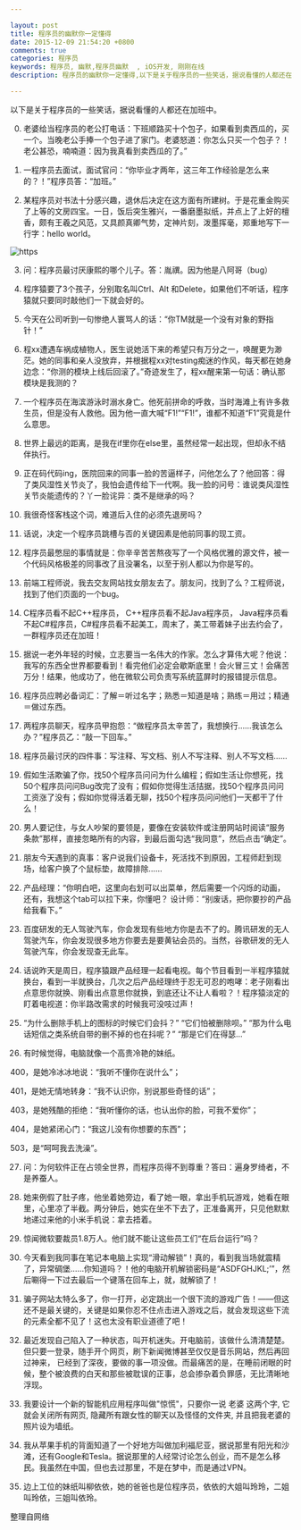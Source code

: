 ```yaml
---

layout: post
title: 程序员的幽默你一定懂得 
date: 2015-12-09 21:54:20 +0800
comments: true
categories: 程序员
keywords: 程序员, 幽默,程序员幽默  , iOS开发, 刚刚在线
description: 程序员的幽默你一定懂得,以下是关于程序员的一些笑话，据说看懂的人都还在加班中。

---
```


以下是关于程序员的一些笑话，据说看懂的人都还在加班中。


0. 老婆给当程序员的老公打电话：下班顺路买十个包子，如果看到卖西瓜的，买一个。当晚老公手捧一个包子进了家门。老婆怒道：你怎么只买一个包子？！老公甚恐，喃喃道：因为我真看到卖西瓜的了。”


1. 一程序员去面试，面试官问：“你毕业才两年，这三年工作经验是怎么来的？！”程序员答：“加班。”


2. 某程序员对书法十分感兴趣，退休后决定在这方面有所建树。于是花重金购买了上等的文房四宝。一日，饭后突生雅兴，一番磨墨拟纸，并点上了上好的檀香，颇有王羲之风范，又具颜真卿气势，定神片刻，泼墨挥毫，郑重地写下一行字：hello world。

<!--more-->

![https](http://images.90159.com/12/humor.jpg)

3. 问：程序员最讨厌康熙的哪个儿子。答：胤禩。因为他是八阿哥（bug）


4. 程序猿要了3个孩子，分别取名叫Ctrl、Alt 和Delete，如果他们不听话，程序猿就只要同时敲他们一下就会好的。


5. 今天在公司听到一句惨绝人寰骂人的话：“你TM就是一个没有对象的野指针！”


6. 程xx遭遇车祸成植物人，医生说她活下来的希望只有万分之一，唤醒更为渺茫。她的同事和亲人没放弃，并根据程xx对testing痴迷的作风，每天都在她身边念：“你测的模块上线后回滚了。”奇迹发生了，程xx醒来第一句话：确认那模块是我测的？


7. 一个程序员在海滨游泳时溺水身亡。他死前拼命的呼救，当时海滩上有许多救生员，但是没有人救他。因为他一直大喊“F1!”“F1!”，谁都不知道“F1”究竟是什么意思。


8. 世界上最远的距离，是我在if里你在else里，虽然经常一起出现，但却永不结伴执行。


9. 正在码代码ing，医院回来的同事一脸的苦逼样子，问他怎么了？他回答：得了类风湿性关节炎了，我怕会遗传给下一代啊。我一脸的问号：谁说类风湿性关节炎能遗传的？丫一脸诧异：类不是继承的吗？


10. 我很奇怪客栈这个词，难道后入住的必须先退房吗？


11. 话说，决定一个程序员跳槽与否的关键因素是他前同事的现工资。


12. 程序员最憋屈的事情就是：你辛辛苦苦熬夜写了一个风格优雅的源文件，被一个代码风格极差的同事改了且没署名，以至于别人都以为你是写的。


13. 前端工程师说，我去交友网站找女朋友去了。朋友问，找到了么？工程师说，找到了他们页面的一个bug。


14. C程序员看不起C++程序员， C++程序员看不起Java程序员， Java程序员看不起C#程序员，C#程序员看不起美工，周末了，美工带着妹子出去约会了，一群程序员还在加班！


15. 据说一老外年轻的时候，立志要当一名伟大的作家。怎么才算伟大呢？他说：我写的东西全世界都要看到！看完他们必定会歇斯底里！会火冒三丈！会痛苦万分！结果，他成功了，他在微软公司负责写系统蓝屏时的报错提示信息。


16. 程序员应聘必备词汇：了解＝听过名字；熟悉＝知道是啥；熟练＝用过；精通＝做过东西。


17. 两程序员聊天，程序员甲抱怨：“做程序员太辛苦了，我想换行……我该怎么办？”程序员乙：“敲一下回车。”


18. 程序员最讨厌的四件事：写注释、写文档、别人不写注释、别人不写文档……


19. 假如生活欺骗了你，找50个程序员问问为什么编程；假如生活让你想死，找50个程序员问问Bug改完了没有；假如你觉得生活拮据，找50个程序员问问工资涨了没有；假如你觉得活着无聊，找50个程序员问问他们一天都干了什么！


20. 男人要记住，与女人吵架的要领是，要像在安装软件或注册网站时阅读“服务条款”那样，直接忽略所有的内容，到最后面勾选“我同意”，然后点击“确定”。


21. 朋友今天遇到的真事：客户说我们设备卡，死活找不到原因，工程师赶到现场，给客户换了个鼠标垫，故障排除……


22. 产品经理：“你明白吧，这里向右划可以出菜单，然后需要一个闪烁的动画，还有，我想这个tab可以拉下来，你懂吧？ 设计师：“别废话，把你要抄的产品给我看下。”


23. 百度研发的无人驾驶汽车，你会发现有些地方你是去不了的。腾讯研发的无人驾驶汽车，你会发现很多地方你要去是要黄钻会员的。当然，谷歌研发的无人驾驶汽车，你会发现查无此车。


24. 话说昨天是周日，程序猿跟产品经理一起看电视。每个节目看到一半程序猿就换台，看到一半就换台，几次之后产品经理终于忍无可忍的咆哮：老子刚看出点意思你就换、刚看出点意思你就换，到底还让不让人看啦？！程序猿淡定的盯着电视道：你半路改需求的时候我可没吱过声！


25. “为什么删除手机上的图标的时候它们会抖？” “它们怕被删除呗。” “那为什么电话短信之类系统自带的删不掉的也在抖呢？” “那是它们在得瑟…”


26. 有时候觉得，电脑就像一个高贵冷艳的妹纸。


400，是她冷冰冰地说：“我听不懂你在说什么”；

401，是她无情地转身：“我不认识你，别说那些奇怪的话”；

403，是她残酷的拒绝：“我听懂你的话，也认出你的脸，可我不爱你”；

404，是她紧闭心门：“我这儿没有你想要的东西”；

503，是“呵呵我去洗澡”。


27. 问：为何软件正在占领全世界，而程序员得不到尊重？答曰：遍身罗绮者，不是养蚕人。


28. 她来例假了肚子疼，他坐着她旁边，看了她一眼，拿出手机玩游戏，她看在眼里，心里凉了半截。两分钟后，她实在坐不下去了，正准备离开，只见他默默地递过来他的小米手机说：拿去捂着。


29. 惊闻微软要裁员1.8万人。他们就不能让这些员工们“在后台运行”吗？


30. 今天看到我同事在笔记本电脑上实现“滑动解锁”！真的，看到我当场就震精了，异常碉堡……你知道吗？！他的电脑开机解锁密码是“ASDFGHJKL;’”，然后唰得一下过去最后一个键落在回车上，就，就解锁了！


31. 骗子网站太特么多了，你一打开，必定跳出一个很下流的游戏广告！——但这还不是最关键的，关键是如果你忍不住点击进入游戏之后，就会发现这些下流的元素全都不见了！这也太没有职业道德了吧！


32. 最近发现自己陷入了一种状态，叫开机迷失。开电脑前，该做什么清清楚楚。但只要一登录，随手开个网页，刷下新闻微博甚至仅仅是音乐网站，然后再回过神来， 已经到了深夜，要做的事一项没做。而最痛苦的是，在睡前闭眼的时候，整个被浪费的白天和那些被耽误的正事，总会掺杂着负罪感，无比清晰地浮现。


33. 我要设计一个新的智能机应用程序叫做"惊慌"，只要你一说 老婆 这两个字, 它就会关闭所有网页, 隐藏所有跟女性的聊天以及怪怪的文件夹, 并且把我老婆的照片设为墙纸。


34. 我从苹果手机的背面知道了一个好地方叫做加利福尼亚，据说那里有阳光和沙滩，还有Google和Tesla。据说那里的人经常讨论怎么创业，而不是怎么移民。我虽然在中国，但也去过那里，不是在梦中，而是通过VPN。


35. 边上工位的妹纸叫柳依依，她的爸爸也是位程序员，依依的大姐叫玲玲，二姐叫玲依，三姐叫依玲。


整理自网络